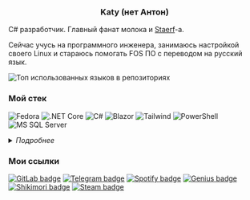 <center>

### Katy (нет Антон)

</center>

C# разработчик. Главный фанат молока и [Staerf](https://band.link/STAERF)-а.

Сейчас учусь на программного инженера, занимаюсь настройкой своего Linux и стараюсь помогать FOS ПО с переводом на русский язык.

![Топ использованных языков в репозиториях](https://github-readme-stats.vercel.app/api/top-langs/?username=Katy248&size_weight=1&count_weight=0&layout=compact&theme=gruvbox&langs_count=30)

### Мой стек

![Fedora](https://api.iconify.design/devicon/fedora.svg?height=50&color=white)
![.NET Core](https://api.iconify.design/devicon/dotnetcore.svg?height=50&color=white)
![C#](https://api.iconify.design/devicon/csharp.svg?height=50&color=white)
![Blazor](https://api.iconify.design/devicon/blazor.svg?height=50&color=white)
![Tailwind](https://api.iconify.design/devicon/tailwindcss.svg?height=50&color=white)
![PowerShell](https://api.iconify.design/devicon/powershell.svg?height=50&color=white)
![MS SQL Server](https://api.iconify.design/devicon/microsoftsqlserver.svg?height=50&color=white)

<details>
<summary><em>Подробнее</em></summary>

#### Использовал

`.NET 8.0`
`C#`
`SQL`
`ASP.NET Core`
`Blazor (WASM/Server)`
`WPF`
`PowerShell`
`HTML/CSS/JS`
`Bootstrap`
`Tailwind CSS`
`C/C++`
`make`

#### Только трогал

`F#`
`Python`
`Vue.js`
`Avalonia`
`Go`
`Rust`
`Gtk/Libadwaita`

</details>

### Мои ссылки

[![GitLab badge](https://img.shields.io/badge/GitLab-3c3836?style=for-the-badge&logo=gitlab&labelColor=d65d0e&logoColor=fbf1c7)](https://gitlab.com/Katy248)
[![Telegram badge](https://img.shields.io/badge/telegram-3c3836?style=for-the-badge&logo=telegram&labelColor=458588&logoColor=fbf1c7)](https://t.me/antonpethrow)
[![Spotify badge](https://img.shields.io/badge/spotify-3c3836?style=for-the-badge&logo=spotify&labelColor=98971a&logoColor=fbf1c7)](https://spotify.link/APFWwKZKSHb)
[![Genius badge](https://img.shields.io/badge/genius-3c3836?style=for-the-badge&logo=genius&labelColor=d79921&logoColor=fbf1c7)](https://genius.com/Katy248)
[![Shikimori badge](https://img.shields.io/badge/shikimori-3c3836?style=for-the-badge&logo=shikimori&labelColor=a89984&logoColor=fbf1c7)](https://shikimori.one/PBHomer04)
[![Steam badge](https://img.shields.io/badge/steam-3c3836?style=for-the-badge&logo=steam&labelColor=282828&logoColor=fbf1c7)](https://steamcommunity.com/id/pbhomer04)

<!-- [![Discord badge](https://img.shields.io/badge/discord-3c3836?style=for-the-badge&logo=discord&labelColor=b16286&logoColor=fbf1c7)](https://t.me/antonpethrow) -->
